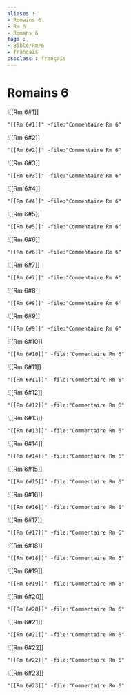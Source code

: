 ```yaml
---
aliases : 
- Romains 6
- Rm 6
- Romans 6
tags : 
- Bible/Rm/6
- français
cssclass : français
---
```


# Romains 6

![[Rm 6#1]]

```query
"[[Rm 6#1]]" -file:"Commentaire Rm 6"
```

![[Rm 6#2]]

```query
"[[Rm 6#2]]" -file:"Commentaire Rm 6"
```

![[Rm 6#3]]

```query
"[[Rm 6#3]]" -file:"Commentaire Rm 6"
```

![[Rm 6#4]]

```query
"[[Rm 6#4]]" -file:"Commentaire Rm 6"
```

![[Rm 6#5]]

```query
"[[Rm 6#5]]" -file:"Commentaire Rm 6"
```

![[Rm 6#6]]

```query
"[[Rm 6#6]]" -file:"Commentaire Rm 6"
```

![[Rm 6#7]]

```query
"[[Rm 6#7]]" -file:"Commentaire Rm 6"
```

![[Rm 6#8]]

```query
"[[Rm 6#8]]" -file:"Commentaire Rm 6"
```

![[Rm 6#9]]

```query
"[[Rm 6#9]]" -file:"Commentaire Rm 6"
```

![[Rm 6#10]]

```query
"[[Rm 6#10]]" -file:"Commentaire Rm 6"
```

![[Rm 6#11]]

```query
"[[Rm 6#11]]" -file:"Commentaire Rm 6"
```

![[Rm 6#12]]

```query
"[[Rm 6#12]]" -file:"Commentaire Rm 6"
```

![[Rm 6#13]]

```query
"[[Rm 6#13]]" -file:"Commentaire Rm 6"
```

![[Rm 6#14]]

```query
"[[Rm 6#14]]" -file:"Commentaire Rm 6"
```

![[Rm 6#15]]

```query
"[[Rm 6#15]]" -file:"Commentaire Rm 6"
```

![[Rm 6#16]]

```query
"[[Rm 6#16]]" -file:"Commentaire Rm 6"
```

![[Rm 6#17]]

```query
"[[Rm 6#17]]" -file:"Commentaire Rm 6"
```

![[Rm 6#18]]

```query
"[[Rm 6#18]]" -file:"Commentaire Rm 6"
```

![[Rm 6#19]]

```query
"[[Rm 6#19]]" -file:"Commentaire Rm 6"
```

![[Rm 6#20]]

```query
"[[Rm 6#20]]" -file:"Commentaire Rm 6"
```

![[Rm 6#21]]

```query
"[[Rm 6#21]]" -file:"Commentaire Rm 6"
```

![[Rm 6#22]]

```query
"[[Rm 6#22]]" -file:"Commentaire Rm 6"
```

![[Rm 6#23]]

```query
"[[Rm 6#23]]" -file:"Commentaire Rm 6"
```

